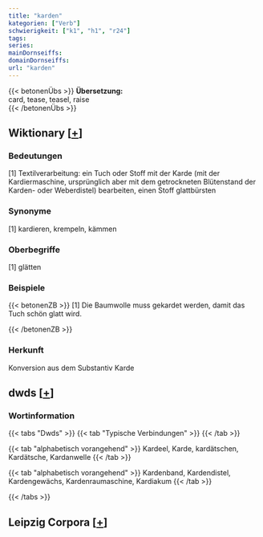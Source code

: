```yaml
---
title: "karden"
kategorien: ["Verb"]
schwierigkeit: ["k1", "h1", "r24"]
tags:
series:
mainDornseiffs:
domainDornseiffs:
url: "karden"
---
```


{{< betonenÜbs >}}
**Übersetzung:**  
card, tease, teasel, raise  
{{< /betonenÜbs >}}

## Wiktionary [[+](https://de.wiktionary.org/wiki/karden)]

### Bedeutungen
[1] Textilverarbeitung: ein Tuch oder Stoff mit der Karde (mit der Kardiermaschine, ursprünglich aber mit dem getrockneten Blütenstand der Karden- oder Weberdistel) bearbeiten, einen Stoff glattbürsten  

### Synonyme
[1] kardieren, krempeln, kämmen  

### Oberbegriffe
[1] glätten  

### Beispiele
{{< betonenZB >}}
[1] Die Baumwolle muss gekardet werden, damit das Tuch schön glatt wird.  

{{< /betonenZB >}}
### Herkunft
Konversion aus dem Substantiv Karde  



## dwds [[+](https://www.dwds.de/wb/karden)]

### Wortinformation
{{< tabs "Dwds" >}}
{{< tab "Typische Verbindungen" >}}
{{< /tab >}}

{{< tab "alphabetisch vorangehend" >}}
Kardeel, Karde, kardätschen, Kardätsche, Kardanwelle
{{< /tab >}}

{{< tab "alphabetisch vorangehend" >}}
Kardenband, Kardendistel, Kardengewächs, Kardenraumaschine, Kardiakum
{{< /tab >}}

{{< /tabs >}}

## Leipzig Corpora [[+](https://corpora.uni-leipzig.de/en/res?word=karden&corpusId=deu_newscrawl-public_2018)]

